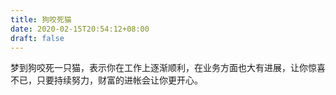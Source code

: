 ```yaml
---
title: 狗咬死猫
date: 2020-02-15T20:54:12+08:00
draft: false
---
```


梦到狗咬死一只猫，表示你在工作上逐渐顺利，在业务方面也大有进展，让你惊喜不已，只要持续努力，财富的进帐会让你更开心。
